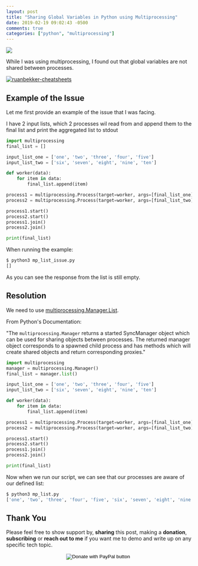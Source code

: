 ```yaml
---
layout: post
title: "Sharing Global Variables in Python using Multiprocessing"
date: 2019-02-19 09:02:43 -0500
comments: true
categories: ["python", "multiprocessing"] 
---
```


![](https://user-images.githubusercontent.com/567298/53020033-c51b9480-345e-11e9-9625-b73062e2464a.png)

While I was using multiprocessing, I found out that global variables are not shared between processes.

<a href="https://github.com/ruanbekker/cheatsheets" target="_blank"><img alt="ruanbekker-cheatsheets" src="https://user-images.githubusercontent.com/567298/169162832-ef3019de-bc49-4d6c-b2a6-8ac17c457d24.png"></a>

## Example of the Issue

Let me first provide an example of the issue that I was facing. 

I have 2 input lists, which 2 processes wil read from and append them to the final list and print the aggregated list to stdout

```python
import multiprocessing
final_list = []

input_list_one = ['one', 'two', 'three', 'four', 'five']
input_list_two = ['six', 'seven', 'eight', 'nine', 'ten']

def worker(data):
    for item in data:
        final_list.append(item)

process1 = multiprocessing.Process(target=worker, args=[final_list_one])
process2 = multiprocessing.Process(target=worker, args=[final_list_two])

process1.start()
process2.start()
process1.join()
process2.join()

print(final_list)
```

When running the example:

```bash
$ python3 mp_list_issue.py
[]
```

As you can see the response from the list is still empty. 

## Resolution

We need to use [multiprocessing.Manager.List](https://docs.python.org/3/library/multiprocessing.html#multiprocessing.sharedctypes.multiprocessing.Manager). 

From Python's Documentation:

"The `multiprocessing.Manager` returns a started SyncManager object which can be used for sharing objects between processes. The returned manager object corresponds to a spawned child process and has methods which will create shared objects and return corresponding proxies."

```python
import multiprocessing
manager = multiprocessing.Manager()
final_list = manager.list()

input_list_one = ['one', 'two', 'three', 'four', 'five']
input_list_two = ['six', 'seven', 'eight', 'nine', 'ten']

def worker(data):
    for item in data:
        final_list.append(item)

process1 = multiprocessing.Process(target=worker, args=[final_list_one])
process2 = multiprocessing.Process(target=worker, args=[final_list_two])

process1.start()
process2.start()
process1.join()
process2.join()

print(final_list)
```

Now when we run our script, we can see that our processes are aware of our defined list:

```python
$ python3 mp_list.py
['one', 'two', 'three', 'four', 'five', 'six', 'seven', 'eight', 'nine', 'ten']
```

## Thank You

Please feel free to show support by, **sharing** this post, making a **donation**, **subscribing** or **reach out to me** if you want me to demo and write up on any specific tech topic.

<center>
<form action="https://www.paypal.com/cgi-bin/webscr" method="post" target="_top">
<input type="hidden" name="cmd" value="_s-xclick" />
<input type="hidden" name="hosted_button_id" value="W7CBGYTCWGANQ" />
<input type="image" src="https://user-images.githubusercontent.com/567298/49853901-461c3700-fdf1-11e8-9d80-8a424a3173af.png" border="0" name="submit" title="PayPal - The safer, easier way to pay online!" alt="Donate with PayPal button" />
<img alt="" border="0" src="https://www.paypal.com/en_ZA/i/scr/pixel.gif" width="1" height="1" />
</form>
</center>

<br>

<script type="text/javascript">
  ( function() {
    if (window.CHITIKA === undefined) { window.CHITIKA = { 'units' : [] }; };
    var unit = {"calltype":"async[2]","publisher":"rbekker87","width":728,"height":90,"sid":"Chitika Default"};
    var placement_id = window.CHITIKA.units.length;
    window.CHITIKA.units.push(unit);
    document.write('<div id="chitikaAdBlock-' + placement_id + '"></div>');
}());
</script>
<script type="text/javascript" src="//cdn.chitika.net/getads.js" async></script>

